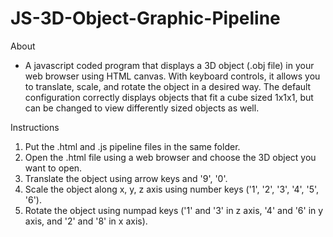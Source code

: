 # JS-3D-Object-Graphic-Pipeline

About
 - A javascript coded program that displays a 3D object (.obj file) in your web browser using HTML canvas. 
 With keyboard controls, it allows you to translate, scale, and rotate the object in a desired way. 
 The default configuration correctly displays objects that fit a cube sized 1x1x1, but can be changed to view differently 
 sized objects as well.

Instructions
1. Put the .html and .js pipeline files in the same folder.
2. Open the .html file using a web browser and choose the 3D object you want to open.
3. Translate the object using arrow keys and '9', '0'.
4. Scale the object along x, y, z axis using number keys ('1', '2', '3', '4', '5', '6').
5. Rotate the object using numpad keys ('1' and '3' in z axis, '4' and '6' in y axis, and '2' and '8' in x axis).
